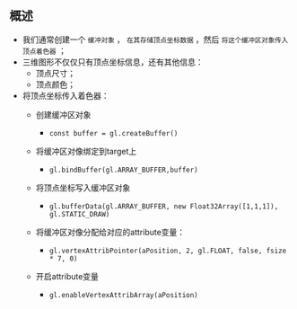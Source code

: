 ## 概述

* 我们通常创建一个 `缓冲对象` ， `在其存储顶点坐标数据` ，然后 `将这个缓冲区对象传入顶点着色器` ；
* 三维图形不仅仅只有顶点坐标信息，还有其他信息：
  + 顶点尺寸；
  + 顶点颜色；
* 将顶点坐标传入着色器：
  + 创建缓冲区对象
    - `const buffer = gl.createBuffer()`

  + 将缓冲区对像绑定到target上
    - `gl.bindBuffer(gl.ARRAY_BUFFER,buffer)`

  + 将顶点坐标写入缓冲区对象
    - `gl.bufferData(gl.ARRAY_BUFFER, new Float32Array([1,1,1]), gl.STATIC_DRAW)`

  + 将缓冲区对像分配给对应的attribute变量：
    - `gl.vertexAttribPointer(aPosition, 2, gl.FLOAT, false, fsize * 7, 0)`

  + 开启attribute变量
    - `gl.enableVertexAttribArray(aPosition)`